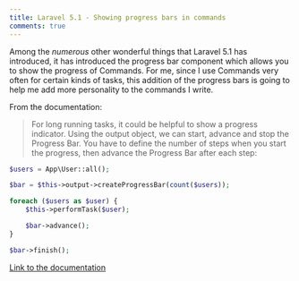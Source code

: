 ```yaml
---
title: Laravel 5.1 - Showing progress bars in commands
comments: true
---
```

Among the *numerous* other wonderful things that Laravel 5.1 has introduced, it has introduced the progress bar component which allows you to show the progress of Commands. For me, since I use Commands very often for certain kinds of tasks, this addition of the progress bars is going to help me add more personality to the commands I write.

From the documentation:

> For long running tasks, it could be helpful to show a progress indicator. Using the output object, we can start, advance and stop the Progress Bar. You have to define the number of steps when you start the progress, then advance the Progress Bar after each step:

```php
$users = App\User::all();

$bar = $this->output->createProgressBar(count($users));

foreach ($users as $user) {
    $this->performTask($user);

    $bar->advance();
}

$bar->finish();
```

[Link to the documentation](http://laravel.com/docs/5.1/artisan#writing-output)
